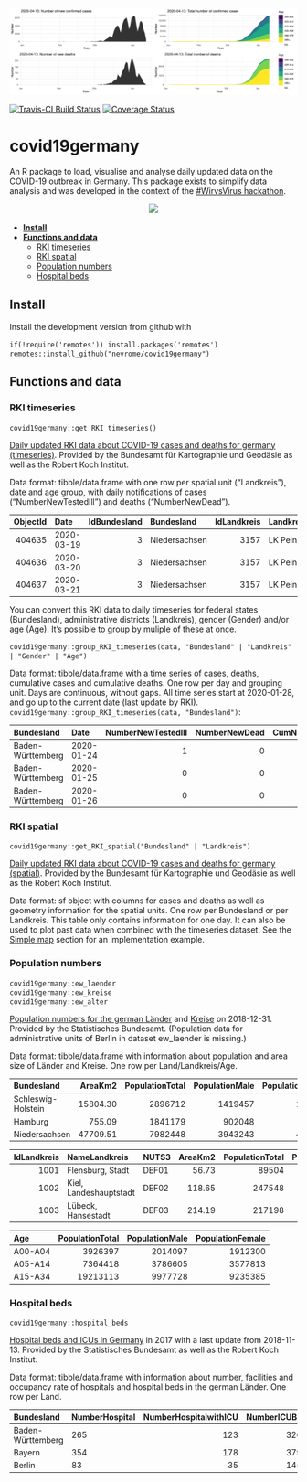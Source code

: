 
<!-- Rmd -> md -->

![](man/figures/README_plot.png)

[![Travis-CI Build
Status](https://travis-ci.com/nevrome/covid19germany.svg?branch=master)](https://travis-ci.com/nevrome/covid19germany)
[![Coverage
Status](https://img.shields.io/codecov/c/github/nevrome/covid19germany/master.svg)](https://codecov.io/github/nevrome/covid19germany?branch=master)

# covid19germany

An R package to load, visualise and analyse daily updated data on the
COVID-19 outbreak in Germany. This package exists to simplify data
analysis and was developed in the context of the [\#WirvsVirus
hackathon](https://www.bundesregierung.de/breg-de/themen/coronavirus/wir-vs-virus-1731968).

<p align="center">

<img src="man/figures/Logo_Projekt_01.png" width = 300>

</p>

  - [**Install**](#Install)
  - [**Functions and data**](#functions-and-data)
      - [RKI timeseries](#rki-timeseries)
      - [RKI spatial](#rki-spatial)
      - [Population numbers](#population-numbers)
      - [Hospital beds](#hospital-beds)

## Install

Install the development version from github with

    if(!require('remotes')) install.packages('remotes')
    remotes::install_github("nevrome/covid19germany")

## Functions and data

### RKI timeseries

    covid19germany::get_RKI_timeseries()

[Daily updated RKI data about COVID-19 cases and deaths for germany
(timeseries)](https://npgeo-corona-npgeo-de.hub.arcgis.com/datasets/dd4580c810204019a7b8eb3e0b329dd6_0).
Provided by the Bundesamt für Kartographie und Geodäsie as well as the
Robert Koch Institut.

Data format: tibble/data.frame with one row per spatial unit
(“Landkreis”), date and age group, with daily notifications of cases
(“NumberNewTestedIll”) and deaths (“NumberNewDead”).

| ObjectId | Date       | IdBundesland | Bundesland    | IdLandkreis | Landkreis | Age     | Gender | NumberNewTestedIll | NumberNewDead |
| -------: | :--------- | -----------: | :------------ | ----------: | :-------- | :------ | :----- | -----------------: | ------------: |
|   404635 | 2020-03-19 |            3 | Niedersachsen |        3157 | LK Peine  | A35-A59 | M      |                  2 |             0 |
|   404636 | 2020-03-20 |            3 | Niedersachsen |        3157 | LK Peine  | A35-A59 | M      |                  1 |             0 |
|   404637 | 2020-03-21 |            3 | Niedersachsen |        3157 | LK Peine  | A35-A59 | M      |                  2 |             0 |

You can convert this RKI data to daily timeseries for federal states
(Bundesland), administrative districts (Landkreis), gender (Gender)
and/or age (Age). It’s possible to group by muliple of these at once.

    covid19germany::group_RKI_timeseries(data, "Bundesland" | "Landkreis" | "Gender" | "Age")

Data format: tibble/data.frame with a time series of cases, deaths,
cumulative cases and cumulative deaths. One row per day and grouping
unit. Days are continuous, without gaps. All time series start at
2020-01-28, and go up to the current date (last update by RKI).
`covid19germany::group_RKI_timeseries(data, "Bundesland")`:

| Bundesland        | Date       | NumberNewTestedIll | NumberNewDead | CumNumberTestedIll | CumNumberDead | IdBundesland |
| :---------------- | :--------- | -----------------: | ------------: | -----------------: | ------------: | -----------: |
| Baden-Württemberg | 2020-01-24 |                  1 |             0 |                  1 |             0 |            8 |
| Baden-Württemberg | 2020-01-25 |                  0 |             0 |                  1 |             0 |            8 |
| Baden-Württemberg | 2020-01-26 |                  0 |             0 |                  1 |             0 |            8 |

### RKI spatial

    covid19germany::get_RKI_spatial("Bundesland" | "Landkreis")

[Daily updated RKI data about COVID-19 cases and deaths for germany
(spatial)](https://npgeo-corona-npgeo-de.hub.arcgis.com/search?groupIds=b28109b18022405bb965c602b13e1bbc).
Provided by the Bundesamt für Kartographie und Geodäsie as well as the
Robert Koch Institut.

Data format: sf object with columns for cases and deaths as well as
geometry information for the spatial units. One row per Bundesland or
per Landkreis. This table only contains information for one day. It can
also be used to plot past data when combined with the timeseries
dataset. See the [Simple map](#simple-map) section for an implementation
example.

### Population numbers

    covid19germany::ew_laender
    covid19germany::ew_kreise
    covid19germany::ew_alter

[Population numbers for the german
Länder](https://www.statistikportal.de/de/bevoelkerung/flaeche-und-bevoelkerung)
and
[Kreise](https://www.destatis.de/DE/Themen/Laender-Regionen/Regionales/Gemeindeverzeichnis/Administrativ/04-kreise.html)
on 2018-12-31. Provided by the Statistisches Bundesamt. (Population data
for administrative units of Berlin in dataset ew\_laender is missing.)

Data format: tibble/data.frame with information about population and
area size of Länder and Kreise. One row per Land/Landkreis/Age.

| Bundesland         |  AreaKm2 | PopulationTotal | PopulationMale | PopulationFemale | PopulationperKm2 |
| :----------------- | -------: | --------------: | -------------: | ---------------: | ---------------: |
| Schleswig-Holstein | 15804.30 |         2896712 |        1419457 |          1477255 |              183 |
| Hamburg            |   755.09 |         1841179 |         902048 |           939131 |             2438 |
| Niedersachsen      | 47709.51 |         7982448 |        3943243 |          4039205 |              167 |

| IdLandkreis | NameLandkreis          | NUTS3 | AreaKm2 | PopulationTotal | PopulationMale | PopulationFemale | PopulationperKm2 |
| ----------: | :--------------------- | :---- | ------: | --------------: | -------------: | ---------------: | ---------------: |
|        1001 | Flensburg, Stadt       | DEF01 |   56.73 |           89504 |          44599 |            44905 |             1578 |
|        1002 | Kiel, Landeshauptstadt | DEF02 |  118.65 |          247548 |         120566 |           126982 |             2086 |
|        1003 | Lübeck, Hansestadt     | DEF03 |  214.19 |          217198 |         104371 |           112827 |             1014 |

| Age     | PopulationTotal | PopulationMale | PopulationFemale |
| :------ | --------------: | -------------: | ---------------: |
| A00-A04 |         3926397 |        2014097 |          1912300 |
| A05-A14 |         7364418 |        3786605 |          3577813 |
| A15-A34 |        19213113 |        9977728 |          9235385 |

### Hospital beds

    covid19germany::hospital_beds

[Hospital beds and ICUs in
Germany](http://www.gbe-bund.de/gbe10/f?f=328::Intensivstation) in 2017
with a last update from 2018-11-13. Provided by the Statistisches
Bundesamt as well as the Robert Koch Institut.

Data format: tibble/data.frame with information about number, facilities
and occupancy rate of hospitals and hospital beds in the german Länder.
One row per Land.

| Bundesland        | NumberHospital | NumberHospitalwithICU | NumberICUBed | NumberDaysICUBedinUse | NumberICUCase | NumberICUCasewithRespirator |
| :---------------- | :------------- | --------------------: | -----------: | --------------------: | ------------: | --------------------------: |
| Baden-Württemberg | 265            |                   123 |         3262 |                900678 |        259066 |                       47528 |
| Bayern            | 354            |                   178 |         3790 |               1085912 |        300728 |                       62044 |
| Berlin            | 83             |                    35 |         1450 |                439183 |         94480 |                       22887 |
